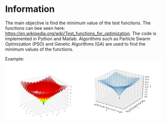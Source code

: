 # Information
The main objective is find the minimum value of the test functions. The functions can bee seen here: https://en.wikipedia.org/wiki/Test_functions_for_optimization.
The code is implemented in Python and Matlab.
Algorithms such as Particle Swarm Optimization (PSO) and Genetic Algorithms (GA) are used to find the minimum values of the functions.

Example: 
![Example](https://github.com/luismiguells/optimization_for_test_functions/blob/master/data/example.png)
